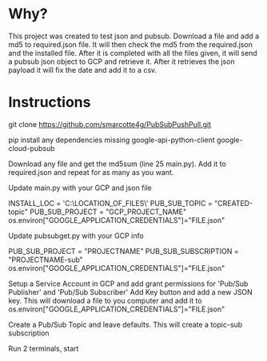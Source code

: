 # Why?

This project was created to test json and pubsub. Download a file and add a md5 to required.json file. It will then check the md5 from the required.json and the installed file. After it is completed with all the files given, it will send a pubsub json object to GCP and retrieve it. After it retrieves the json payload it will fix the date and add it to a csv.

# Instructions

git clone https://github.com/smarcotte4g/PubSubPushPull.git

pip install any dependencies missing
google-api-python-client
google-cloud-pubsub

Download any file and get the md5sum (line 25 main.py). Add it to required.json and repeat for as many as you want.

Update main.py with your GCP and json file

INSTALL_LOC = 'C:\\LOCATION_OF_FILES\\'
PUB_SUB_TOPIC = "CREATED-topic"
PUB_SUB_PROJECT = "GCP_PROJECT_NAME"
os.environ["GOOGLE_APPLICATION_CREDENTIALS"]="FILE.json"

Update pubsubget.py with your GCP info

PUB_SUB_PROJECT = "PROJECTNAME"
PUB_SUB_SUBSCRIPTION = "PROJECTNAME-sub"
os.environ["GOOGLE_APPLICATION_CREDENTIALS"]="FILE.json"

Setup a Service Account in GCP and add grant permissions for 'Pub/Sub Publisher' and 'Pub/Sub Subscriber'
Add Key button and add a new JSON key. This will download a file to you computer and add it to os.environ["GOOGLE_APPLICATION_CREDENTIALS"]="FILE.json"

Create a Pub/Sub Topic and leave defaults. This will create a topic-sub subscription

Run 2 terminals, start 